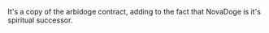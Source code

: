 It's a copy of the arbidoge contract, adding to the fact that NovaDoge is it's spiritual successor.
